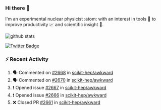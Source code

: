 ### Hi there 👋 

I'm an experimental nuclear physicist :atom: with an interest in tools :wrench: to improve productivity :chart_with_upwards_trend: and scientific insight :telescope:.

![github stats](https://github-readme-stats.vercel.app/api?username=agoose77&show_icons=true&hide_rank=true&hide_title=true&bg_color=30,e76445,904e95&text_color=efe3ec&icon_color=efe3ec)
<!--
**agoose77/agoose77** is a ✨ _special_ ✨ repository because its `README.md` (this file) appears on your GitHub profile.

Here are some ideas to get you started:

- 🔭 I’m currently working on ...
- 🌱 I’m currently learning ...
- 👯 I’m looking to collaborate on ...
- 🤔 I’m looking for help with ...
- 💬 Ask me about ...
- 📫 How to reach me: ...
- 😄 Pronouns: ...
- ⚡ Fun fact: ...
-->

[![Twitter Badge](https://img.shields.io/twitter/follow/agoose77?style=flat-square&logo=Twitter&logoColor=white&color=cornflowerblue)](https://twitter.com/agoose77)

### :zap: Recent Activity

<!--START_SECTION:activity-->
1. 🗣 Commented on [#2668](https://github.com/scikit-hep/awkward/issues/2668#issuecomment-1692331589) in [scikit-hep/awkward](https://github.com/scikit-hep/awkward)
2. 🗣 Commented on [#2670](https://github.com/scikit-hep/awkward/pull/2670#issuecomment-1692328094) in [scikit-hep/awkward](https://github.com/scikit-hep/awkward)
3. ❗ Opened issue [#2667](https://github.com/scikit-hep/awkward/issues/2667) in [scikit-hep/awkward](https://github.com/scikit-hep/awkward)
4. ❗ Opened issue [#2666](https://github.com/scikit-hep/awkward/issues/2666) in [scikit-hep/awkward](https://github.com/scikit-hep/awkward)
5. ❌ Closed PR [#2661](https://github.com/scikit-hep/awkward/pull/2661) in [scikit-hep/awkward](https://github.com/scikit-hep/awkward)
<!--END_SECTION:activity-->
